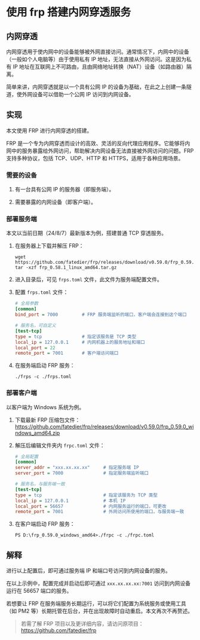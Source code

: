 # 使用 frp 搭建内网穿透服务

## 内网穿透

内网穿透用于使内网中的设备能够被外网直接访问。通常情况下，内网中的设备（一般如个人电脑等）由于使用私有 IP 地址，无法直接从外网访问。这是因为私有 IP 地址在互联网上不可路由，且由网络地址转换（NAT）设备（如路由器）隔离。

简单来讲，内网穿透就是以一个具有公网 IP 的设备为基础，在此之上创建一条隧道，使外网设备可以借助一个公网 IP 访问到内网设备。

## 实现

本文使用 FRP 进行内网穿透的搭建。

FRP 是一个专为内网穿透而设计的高效、灵活的反向代理应用程序。它能够将内网中的服务暴露给外网访问，帮助解决内网设备无法直接被外网访问的问题。FRP 支持多种协议，包括 TCP、UDP、HTTP 和 HTTPS，适用于各种应用场景。

### 需要的设备

1. 有一台具有公网 IP 的服务器（即服务端）。

2. 需要暴露的内网设备（即客户端）。

### 部署服务端

本文以当前日期（24/8/7）最新版本为例，搭建普通 TCP 穿透服务。

1. 在服务器上下载并解压 FRP：

   ```shell
   wget https://github.com/fatedier/frp/releases/download/v0.59.0/frp_0.59.0_linux_amd64.tar.gz
   tar -xzf frp_0.58.1_linux_amd64.tar.gz
   ```

2. 进入目录后，可见 `frps.toml` 文件，此文件为服务端配置文件。

3. 配置 `frps.toml` 文件：

   ```ini
   # 全局参数
   [common]
   bind_port = 7000         # FRP 服务端监听的端口，客户端会连接到这个端口

   # 服务名，可自定义
   [test-tcp]
   type = tcp               # 指定该服务是 TCP 类型
   local_ip = 127.0.0.1     # 内网机器上的服务地址和端口
   local_port = 22
   remote_port = 7001       # 客户端访问端口
   ```

4. 在服务端启动 FRP 服务：

   ```shell
   ./frps -c ./frps.toml
   ```

### 部署客户端

以客户端为 Windows 系统为例。

1. 下载最新 FRP 压缩包文件：<https://github.com/fatedier/frp/releases/download/v0.59.0/frp_0.59.0_windows_amd64.zip>

2. 解压后编辑文件夹内 `frpc.toml` 文件：

   ```ini
   # 全局配置
   [common]
   server_addr = "xxx.xx.xx.xx"     # 指定服务端 IP
   server_port = 7000               # 指定服务端监听端口

   # 服务名，与服务端一致
   [test-tcp]
   type = tcp                       # 指定该服务为 TCP 类型
   local_ip = 127.0.0.1             # 本机 IP
   local_port = 56657               # 内网服务运行的端口，可更改
   remote_port = 7001               # 外网访问所使用的端口，与服务端一致
   ```

3. 在客户端启动 FRP 服务：

   ```shell
   PS D:\frp_0.59.0_windows_amd64>./frpc -c ./frpc.toml
   ```

## 解释

进行以上配置后，即可通过服务端 IP 和端口号访问到内网设备的服务。

在以上示例中，配置完成并启动后即可通过 `xxx.xx.xx.xx:7001` 访问到内网设备运行在 56657 端口的服务。

若想要让 FRP 在服务端服务长期运行，可以将它们配置为系统服务或使用工具（如 PM2 等）长期托管在后台，并在出现故障时自动重启。本文再次不再赘述。

> 若需了解 FRP 项目以及更详细内容，请访问原项目：<https://github.com/fatedier/frp>
